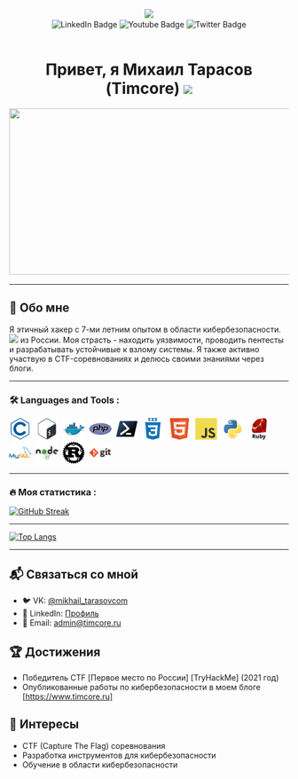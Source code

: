 <div id="header" align="center">
  <img src="https://media.giphy.com/media/v1.Y2lkPTc5MGI3NjExcDlmeHo3M3V2NzAxcWRoc294dTNqYW01ZWpuZG5xbGc4anlneTk3ZyZlcD12MV9pbnRlcm5hbF9naWZfYnlfaWQmY3Q9Zw/4UzW8S83pWoKs/giphy.gif" width="100"/>
<div id="badges">
  <img src="https://img.shields.io/badge/LinkedIn-blue?style=for-the-badge&logo=linkedin&logoColor=white" alt="LinkedIn Badge"/>
  <img src="https://img.shields.io/badge/YouTube-red?style=for-the-badge&logo=youtube&logoColor=white" alt="Youtube Badge"/>
  <img src="https://img.shields.io/badge/Twitter-blue?style=for-the-badge&logo=twitter&logoColor=white" alt="Twitter Badge"/>
</div>
  <img src="https://komarev.com/ghpvc/?username=timcore1&style=flat-square&color=blue" alt=""/>
  <h1>
  Привет, я Михаил Тарасов (Timcore)
  <img src="https://media.giphy.com/media/hvRJCLFzcasrR4ia7z/giphy.gif" width="30px"/>
</h1>
</div>
<div align="center">
  <img src="https://media.giphy.com/media/dWesBcTLavkZuG35MI/giphy.gif" width="600" height="300"/>
</div>

---

## 👤 Обо мне
Я этичный хакер с 7-ми летним опытом в области кибербезопасности. <img src="https://media.giphy.com/media/WUlplcMpOCEmTGBtBW/giphy.gif" width="30"> из России.
Моя страсть - находить уязвимости, проводить пентесты и разрабатывать устойчивые к взлому системы. Я также активно участвую в CTF-соревнованиях и делюсь своими знаниями через блоги.

---

### :hammer_and_wrench: Languages and Tools :
<div>
  <img src="https://github.com/devicons/devicon/blob/master/icons/c/c-line.svg" title="C" alt="C" width="40" height="40"/>&nbsp;
  <img src="https://github.com/devicons/devicon/blob/master/icons/bash/bash-original.svg" title="Bash" alt="Bash" width="40" height="40"/>&nbsp;
  <img src="https://github.com/devicons/devicon/blob/master/icons/docker/docker-original.svg" title="Docker" alt="Docker" width="40" height="40"/>&nbsp;
  <img src="https://github.com/devicons/devicon/blob/master/icons/php/php-original.svg" title="PHP" alt="PHP" width="40" height="40"/>&nbsp;
  <img src="https://github.com/devicons/devicon/blob/master/icons/powershell/powershell-original.svg" title="Powershell" alt="Powershell" width="40" height="40"/>&nbsp;
  <img src="https://github.com/devicons/devicon/blob/master/icons/css3/css3-plain-wordmark.svg"  title="CSS3" alt="CSS" width="40" height="40"/>&nbsp;
  <img src="https://github.com/devicons/devicon/blob/master/icons/html5/html5-original.svg" title="HTML5" alt="HTML" width="40" height="40"/>&nbsp;
  <img src="https://github.com/devicons/devicon/blob/master/icons/javascript/javascript-original.svg" title="JavaScript" alt="JavaScript" width="40" height="40"/>&nbsp;
  <img src="https://github.com/devicons/devicon/blob/master/icons/python/python-original.svg" title="Python" alt="Python" width="40" height="40"/>&nbsp;
  <img src="https://github.com/devicons/devicon/blob/master/icons/ruby/ruby-original-wordmark.svg" title="Ruby"  alt="Ruby" width="40" height="40"/>&nbsp;
  <img src="https://github.com/devicons/devicon/blob/master/icons/mysql/mysql-original-wordmark.svg" title="MySQL"  alt="MySQL" width="40" height="40"/>&nbsp;
  <img src="https://github.com/devicons/devicon/blob/master/icons/nodejs/nodejs-original-wordmark.svg" title="NodeJS" alt="NodeJS" width="40" height="40"/>&nbsp;
  <img src="https://github.com/devicons/devicon/blob/master/icons/rust/rust-original.svg" title="Rust" alt="Rust" width="40" height="40"/>&nbsp;
  <img src="https://github.com/devicons/devicon/blob/master/icons/git/git-original-wordmark.svg" title="Git" **alt="Git" width="40" height="40"/>
</div>

---

### :fire: Моя статистика :
[![GitHub Streak](http://github-readme-streak-stats.herokuapp.com?user=timcore1&theme=dark&background=000000)](https://git.io/streak-stats) 

---

[![Top Langs](https://github-readme-stats.vercel.app/api/top-langs/?username=timcore1&layout=compact&theme=vision-friendly-dark)](https://github.com/anuraghazra/github-readme-stats)

---

## 📬 Связаться со мной
- 🐦 VK: [@mikhail_tarasovcom](https://vk.com/mikhail_tarasovcom)
- 💼 LinkedIn: [Профиль](https://www.linkedin.com/in/timcore)
- 📧 Email: [admin@timcore.ru](mailto:admin@timcore.ru)

## 🏆 Достижения
- Победитель CTF [Первое место по России] [TryHackMe] (2021 год)
- Опубликованные работы по кибербезопасности в моем блоге [https://www.timcore.ru]

## 👀 Интересы
- CTF (Capture The Flag) соревнования
- Разработка инструментов для кибербезопасности
- Обучение в области кибербезопасности
<!--
**timcore1/timcore1** is a ✨ _special_ ✨ repository because its `README.md` (this file) appears on your GitHub profile.

Here are some ideas to get you started:

- 🔭 I’m currently working on ...
- 🌱 I’m currently learning ...
- 👯 I’m looking to collaborate on ...
- 🤔 I’m looking for help with ...
- 💬 Ask me about ...
- 📫 How to reach me: ...
- 😄 Pronouns: ...
- ⚡ Fun fact: ...
-->
